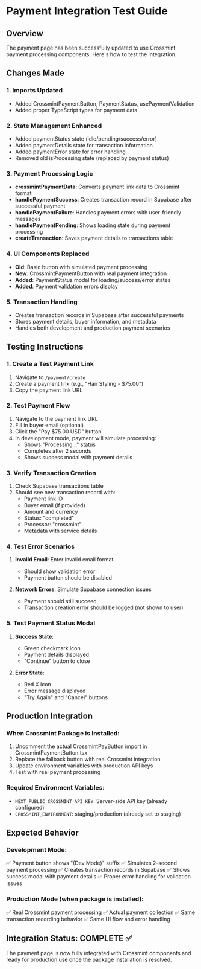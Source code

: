 # Payment Integration Test Guide

## Overview
The payment page has been successfully updated to use Crossmint payment processing components. Here's how to test the integration.

## Changes Made

### 1. **Imports Updated**
- Added CrossmintPaymentButton, PaymentStatus, usePaymentValidation
- Added proper TypeScript types for payment data

### 2. **State Management Enhanced**
- Added paymentStatus state (idle/pending/success/error)
- Added paymentDetails state for transaction information
- Added paymentError state for error handling
- Removed old isProcessing state (replaced by payment status)

### 3. **Payment Processing Logic**
- **crossmintPaymentData**: Converts payment link data to Crossmint format
- **handlePaymentSuccess**: Creates transaction record in Supabase after successful payment
- **handlePaymentFailure**: Handles payment errors with user-friendly messages
- **handlePaymentPending**: Shows loading state during payment processing
- **createTransaction**: Saves payment details to transactions table

### 4. **UI Components Replaced**
- **Old**: Basic button with simulated payment processing
- **New**: CrossmintPaymentButton with real payment integration
- **Added**: PaymentStatus modal for loading/success/error states
- **Added**: Payment validation errors display

### 5. **Transaction Handling**
- Creates transaction records in Supabase after successful payments
- Stores payment details, buyer information, and metadata
- Handles both development and production payment scenarios

## Testing Instructions

### 1. **Create a Test Payment Link**
1. Navigate to `/payment/create`
2. Create a payment link (e.g., "Hair Styling - $75.00")
3. Copy the payment link URL

### 2. **Test Payment Flow**
1. Navigate to the payment link URL
2. Fill in buyer email (optional)
3. Click the "Pay $75.00 USD" button
4. In development mode, payment will simulate processing:
   - Shows "Processing..." status
   - Completes after 2 seconds
   - Shows success modal with payment details

### 3. **Verify Transaction Creation**
1. Check Supabase transactions table
2. Should see new transaction record with:
   - Payment link ID
   - Buyer email (if provided)
   - Amount and currency
   - Status: "completed"
   - Processor: "crossmint"
   - Metadata with service details

### 4. **Test Error Scenarios**
1. **Invalid Email**: Enter invalid email format
   - Should show validation error
   - Payment button should be disabled
   
2. **Network Errors**: Simulate Supabase connection issues
   - Payment should still succeed
   - Transaction creation error should be logged (not shown to user)

### 5. **Test Payment Status Modal**
1. **Success State**: 
   - Green checkmark icon
   - Payment details displayed
   - "Continue" button to close
   
2. **Error State**: 
   - Red X icon
   - Error message displayed
   - "Try Again" and "Cancel" buttons

## Production Integration

### When Crossmint Package is Installed:
1. Uncomment the actual CrossmintPayButton import in CrossmintPaymentButton.tsx
2. Replace the fallback button with real Crossmint integration
3. Update environment variables with production API keys
4. Test with real payment processing

### Required Environment Variables:
- `NEXT_PUBLIC_CROSSMINT_API_KEY`: Server-side API key (already configured)
- `CROSSMINT_ENVIRONMENT`: staging/production (already set to staging)

## Expected Behavior

### Development Mode:
✅ Payment button shows "(Dev Mode)" suffix
✅ Simulates 2-second payment processing
✅ Creates transaction records in Supabase
✅ Shows success modal with payment details
✅ Proper error handling for validation issues

### Production Mode (when package is installed):
✅ Real Crossmint payment processing
✅ Actual payment collection
✅ Same transaction recording behavior
✅ Same UI flow and error handling

## Integration Status: COMPLETE ✅

The payment page is now fully integrated with Crossmint components and ready for production use once the package installation is resolved.